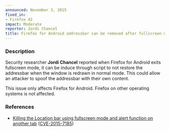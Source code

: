 ```yaml
---
announced: November 3, 2015
fixed_in:
- Firefox 42
impact: Moderate
reporter: Jordi Chancel
title: Firefox for Android addressbar can be removed after fullscreen mode
---
```


<h3>Description</h3>

<p>Security researcher <strong>Jordi Chancel</strong> reported when Firefox
for Android exits fullscreen mode, it can be induce through script to not restore the
addressbar when the window is redrawn in normal mode. This could allow an attacker to
spoof the addressbar with their own content.
</p>

<p class="note">This issue only affects Firefox for Android. Firefox on other operating
systems is not affected.</p>

<h3>References</h3>

<ul>
  <li><a href="https://bugzilla.mozilla.org/show_bug.cgi?id=1149000">
       Killing the Location bar using fullscreen mode and alert function on another
tab</a>
(<a href="http://cve.mitre.org/cgi-bin/cvename.cgi?name=CVE-2015-7185"
class="ex-ref">CVE-2015-7185</a>)</li>
</ul>



